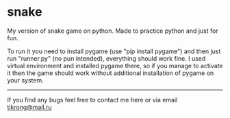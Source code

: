 # snake
My version of snake game on python. Made to practice python and just for fun. 

To run it you need to install pygame (use "pip install pygame") and then just run "runner.py" (no pun intended), everything should work fine. I used virtual environment and installed pygame there, so if you manage to activate it then the game should work without additional installation of pygame on your system.

---

If you find any bugs feel free to contact me here or via email tikrong@mail.ru
